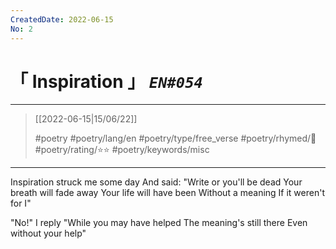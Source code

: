 ```yaml
---
CreatedDate: 2022-06-15
No: 2
---
```

# &#12300; Inspiration &#12301; *`EN#054`*

---

> [[2022-06-15|15/06/22]]
> 
> #poetry 
> #poetry/lang/en 
> #poetry/type/free_verse 
> #poetry/rhymed/🔴 
> #poetry/rating/⭐⭐ 
> #poetry/keywords/misc 

---

Inspiration struck me some day
And said: "Write or you'll be dead
Your breath will fade away
Your life will have been
Without a meaning
If it weren't for I"

"No!" I reply 
"While you may have helped
The meaning's still there
Even without your help"